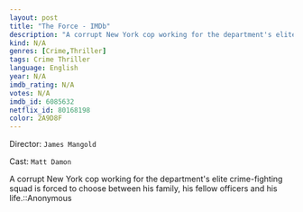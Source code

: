 ```yaml
---
layout: post
title: "The Force - IMDb"
description: "A corrupt New York cop working for the department's elite crime-fighting squad is forced to choose between his family, his fellow officers and his life.::Anonymous.."
kind: N/A
genres: [Crime,Thriller]
tags: Crime Thriller 
language: English
year: N/A
imdb_rating: N/A
votes: N/A
imdb_id: 6085632
netflix_id: 80168198
color: 2A9D8F
---
```

Director: `James Mangold`  

Cast: `Matt Damon` 

A corrupt New York cop working for the department's elite crime-fighting squad is forced to choose between his family, his fellow officers and his life.::Anonymous